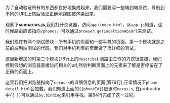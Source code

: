为了自动验证所有的东西都良好地集成起来，我们需要写一些端到端测试，导航到不同的URL上然后验证正确地视图被渲染出来。

观察下**scenarios.js**,我们打开浏览器，访问```app/index.html```，从```app.js```知道，这时候路由应该指向```/phones```，可以通过```browser.getLocaltionAbsUrl```来测试。

我们现在有两个测试模块－所有手机的页面和一部手机的页面。第一个模块就是之前的端到端测试的代码，我们对手机列表的页面做了很详细的测试。

这里新增加的时第二个模块(76行上的```describe```),测路由工作的方式很直接，我们控制假想的浏览器直接访问相关的url,然后判断页面上的元素来了解是否停留在了正确的页面上。

这里我们把浏览器指向了```nexus-s```的详细信息的页面(第79行),正常情况下```phone-detail.html```会加载，我们知道上面的```{{phoneId}}```应该时```nexus-s```,
在protractor中```{{ }}```可以通过```by.binding```来引用寻找。第84行完成了这一过程。